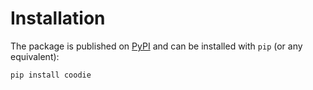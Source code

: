 # Installation

The package is published on [PyPI](https://pypi.org/project/deezer-python/) and can be installed with `pip` (or any equivalent):

```bash
pip install coodie
```
